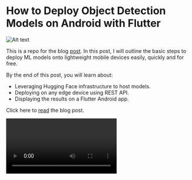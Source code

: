# How to Deploy Object Detection Models on Android with Flutter



![Alt text](https://dicksonneoh.com/images/portfolio/how_to_deploy_od_models_on_android_with_flutter/post_image.png "a title")

This is a repo for the blog [post](https://dicksonneoh.com/portfolio/how_to_deploy_od_models_on_android_with_flutter/).
In this post, I will outline the basic steps to deploy ML models onto lightweight mobile devices easily, quickly and for free.

By the end of this post, you will learn about:

+ Leveraging Hugging Face infrastructure to host models.
+ Deploying on any edge device using REST API.
+ Displaying the results on a Flutter Android app.

Click here to [read](https://dicksonneoh.com/portfolio/how_to_deploy_od_models_on_android_with_flutter/) the blog post.

![Vid](https://dicksonneoh.com/portfolio/how_to_deploy_od_models_on_android_with_flutter/algae1.webm)
